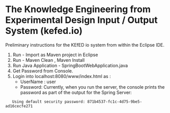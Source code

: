 # The Knowledge Engineering from Experimental Design Input / Output System (kefed.io)

Preliminary instructions for the KEfED io system from within the Eclipse IDE. 

1. Run - Import as Maven project in Eclipse
2. Run - Maven Clean , Maven Install
3. Run Java Application - SpringBootWebApplication.java
4. Get Password from Console.
5. Login into localhost:8080/www/index.html as :
    * UserName : user
    * Password: Currently, when you run the server, the console prints the password as part of the output for the Spring Server:
```
   Using default security password: 871b4537-fc1c-4d75-9be5-ad16cecfe271
```
